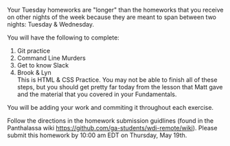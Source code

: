 Your Tuesday homeworks are "longer" than the homeworks that you receive on other nights of the week because they are meant to span between two nights: Tuesday & Wednesday.

You will have the following to complete:

1) Git practice <br>
2) Command Line Murders<br>
3) Get to know Slack<br>
4) Brook & Lyn <br>
This is HTML & CSS Practice. You may not be able to finish all of these steps, but you should get pretty far today from the lesson that Matt gave and the material that you covered in your Fundamentals.

You will be adding your work and commiting it throughout each exercise. 

Follow the directions in the homework submission guidlines (found in the Panthalassa wiki <https://github.com/ga-students/wdi-remote/wiki>). Please submit this homework by 10:00 am EDT on Thursday, May 19th.
